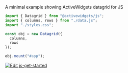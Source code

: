 
A minimal example showing ActiveWidgets datagrid for JS

```js
import { Datagrid } from "@activewidgets/js";
import { columns, rows } from "./data.js";
import "./styles.css";

const obj = new Datagrid({
  columns,
  rows
});

obj.mount("#app");
```

[![Edit js-get-started](https://codesandbox.io/static/img/play-codesandbox.svg)](https://codesandbox.io/s/github/activewidgets/js/tree/master/examples/get-started)
